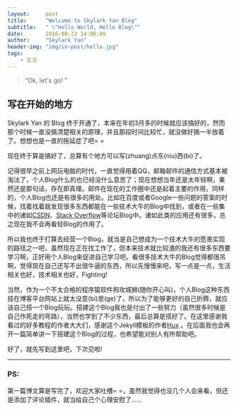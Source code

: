```yaml
---
layout:     post
title:      "Welcome to Skylark Yan Blog"
subtitle:   " \"Hello World, Hello Blog\""
date:       2016-08-23 14:00:00
author:     "Skylark Yan"
header-img: "img/in-post/hello.jpg"
tags:
    - 生活
---
```



> “Ok, let's go! ”


## 写在开始的地方

Skylark Yan 的 Blog 终于开通了，本来在年初3月多的时候就应该搞好的，然而那个时候一直没搞清楚相关的原理，并且那段时间比较忙，就没做好搞一半放着了。想想也是一直的拖延症了吧= =

现在终于算是搞好了，总算有个地方可以写(zhuang)点东(niu)西(bi)了。

记得很早之前上网玩电脑的时代，一直觉得用着QQ，邮箱邮件的通信方式基本被淘汰了，个人Blog什么的也已经没什么意思了；现在想想当年还是太年轻啊，果然还是那句话，存在即真理。邮件在现在的工作圈中还是起着主要的作用，同样的，个人Blog也还是有很多的用处。比如在百度或者Google一些问题的答案的时候，找着找着就发现很多东西都能在一些技术大牛的Blog中找到，或者在一些集中的诸如[CSDN](http://www.csdn.net/)、[Stack Overflow](http://stackoverflow.com/)等论坛Blog中。诸如此类的应用还有很多，总之现在我不会再看轻Blog的作用了。

所以我也终于打算去经营一个Blog，就当是自己想成为一个技术大牛的愿景实现的路径之一吧，虽然现在正在找工作了，但本来技术就比较渣的我还有很多东西要学习啊，正好用个人Blog来促进自己学习吧。看很多技术大牛的Blog觉得都很吊啊，觉得现在自己还写不出很牛逼的东西，所以先慢慢来吧，写一点是一点，生活相关也好，技术相关也好，Fighting!

当然，作为一个不太合格的程序猿软件狗攻城狮(随你开心叫)，个人Blog这种东西挂在博客平台网站上就太没意(bi)思(ge)了，所以为了能够更好的自己折腾，就应该自己搭一个Blog玩玩。搭建这个Blog我也是付出了一些努力（虽然很多时候是自己作死走的弯路），当然也学到了不少东西，最后总算是搭好了。在这里感谢我看过的好多教程的作者大大们，感谢这个Jekyll模板的作者[Hux](http://huangxuan.me/) 。在后面我也会再开一篇简单讲一下搭建这个Blog的过程，也希望能对别人有所帮助吧。

好了，就先写到这里吧，下次见啦!

---

### PS:

第一篇博文算是写完了，欢迎大家吐槽= =，虽然我觉得也没几个人会来看，但还是添加了评论插件，就当给自己个心理安慰了……

